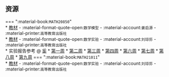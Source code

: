 ## 资源  
=== ":material-book:`MATH20850`"  
    * [教材](https://api.mir6.com/api/lanzou?url=https://cqu-openlib.lanzout.com/iEKEG28y7bbe&down=true) - :material-format-quote-open:`数学模型` - :material-account:`姜启源` - :material-printer:`高等教育出版社`  
    * [教材](https://api.mir6.com/api/lanzou?url=https://cqu-openlib.lanzout.com/ij2KT2943dsf&down=true) - :material-format-quote-open:`数学实验` - :material-account:`刘琼荪` - :material-printer:`高等教育出版社`  
    * 实验报告参考 @ [奚](../contributor/奚.md)
        * [第一周](https://api.mir6.com/api/lanzou?url=https://cqu-openlib.lanzout.com/inXLy2c0t8jg&down=true)
        * [第二周](https://api.mir6.com/api/lanzou?url=https://cqu-openlib.lanzout.com/iEiWX2c0t8xa&down=true)
        * [第三周](https://api.mir6.com/api/lanzou?url=https://cqu-openlib.lanzout.com/iex8x2c0t8pc&down=true)
        * [第四周](https://api.mir6.com/api/lanzou?url=https://cqu-openlib.lanzout.com/iolwA2c0t9xg&down=true)
        * [第六周](https://api.mir6.com/api/lanzou?url=https://cqu-openlib.lanzout.com/isXS32c0t9cf&down=true)
        * [第七周](https://api.mir6.com/api/lanzou?url=https://cqu-openlib.lanzout.com/ieVYc2c0t8mj&down=true)
        * [第八周](https://api.mir6.com/api/lanzou?url=https://cqu-openlib.lanzout.com/iMnD32c0t96j&down=true)
        * [第九周](https://api.mir6.com/api/lanzou?url=https://cqu-openlib.lanzout.com/isdEe2c0t8tg&down=true)
=== ":material-book:`MATH21011`"  
    * [教材](https://api.mir6.com/api/lanzou?url=https://cqu-openlib.lanzout.com/ij2KT2943dsf&down=true) - :material-format-quote-open:`数学实验` - :material-account:`刘琼荪` - :material-printer:`高等教育出版社`  
